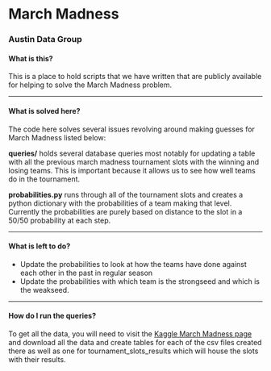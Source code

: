March Madness
=======
### Austin Data Group

#### What is this?
This is a place to hold scripts that we have written that are publicly available for helping to solve the March Madness problem.
______________

#### What is solved here?
The code here solves several issues revolving around making guesses for March Madness listed below:

**queries/** holds several database queries most notably for updating a table with all the previous march madness tournament slots with the winning and losing teams.
This is important because it allows us to see how well teams do in the tournament.

**probabilities.py** runs through all of the tournament slots and creates a python dictionary with the probabilities of a team making that level. Currently the probabilities are purely based on distance to the slot in a 50/50 probability at each step.
______________
#### What is left to do?

* Update the probabilities to look at how the teams have done against each other in the past in regular season
* Update the probabilities with which team is the strongseed and which is the weakseed.
______________

#### How do I run the queries?
To get all the data, you will need to visit the [Kaggle March Madness page](http://www.kaggle.com/c/march-machine-learning-mania/data) and download all the data and create tables for each of the csv files created there as well as one for tournament_slots_results which will house the slots with their results.
